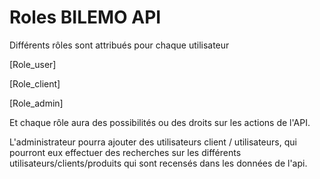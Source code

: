 
# Roles BILEMO API

Différents rôles sont attribués pour chaque utilisateur

[Role_user]

[Role_client]

[Role_admin]

Et chaque rôle aura des possibilités ou des droits sur les actions de l'API.

L'administrateur pourra ajouter des utilisateurs client / utilisateurs, qui pourront
eux effectuer des recherches sur les différents utilisateurs/clients/produits qui sont recensés
dans les données de l'api.



